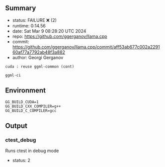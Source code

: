 ## Summary

- status:  FAILURE ❌ (2)
- runtime: 0:14.56
- date:    Sat Mar  9 08:28:20 UTC 2024
- repo:    https://github.com/ggerganov/llama.cpp
- commit:  https://github.com/ggerganov/llama.cpp/commit/aff53ab677c002a229160af77a7792ab48f3a882
- author:  Georgi Gerganov
```
cuda : reuse ggml-common (cont)

ggml-ci
```

## Environment

```
GG_BUILD_CUDA=1
GG_BUILD_CXX_COMPILER=g++
GG_BUILD_C_COMPILER=gcc
```

## Output

### ctest_debug

Runs ctest in debug mode
- status: 2
```

```


